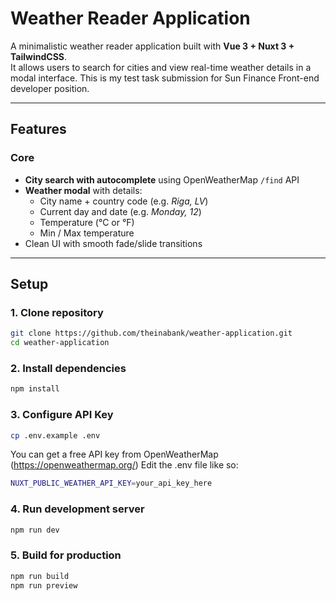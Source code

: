 # Weather Reader Application

A minimalistic weather reader application built with **Vue 3 + Nuxt 3 + TailwindCSS**.  
It allows users to search for cities and view real-time weather details in a modal interface.
This is my test task submission for Sun Finance Front-end developer position.

---

## Features

### Core
- **City search with autocomplete** using OpenWeatherMap `/find` API
- **Weather modal** with details:
  - City name + country code (e.g. *Riga, LV*)
  - Current day and date (e.g. *Monday, 12*)
  - Temperature (°C or °F)
  - Min / Max temperature
- Clean UI with smooth fade/slide transitions

---

## Setup

### 1. Clone repository
```bash
git clone https://github.com/theinabank/weather-application.git
cd weather-application
```

### 2. Install dependencies
```bash
npm install
```

### 3. Configure API Key
```bash
cp .env.example .env
```

You can get a free API key from OpenWeatherMap (https://openweathermap.org/)
Edit the .env file like so:
```bash
NUXT_PUBLIC_WEATHER_API_KEY=your_api_key_here
```

### 4. Run development server
```bash
npm run dev
```

### 5. Build for production
```bash
npm run build
npm run preview
```